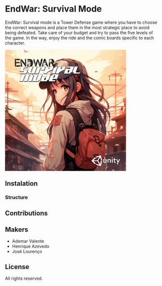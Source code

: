 # EndWar: Survival Mode

EndWar: Survival mode is a Tower Defense game where you have to choose the correct weapons and place them in the most strategic place to avoid being defeated. Take care of your budget and try to pass the five levels of the game.
In the way, enjoy the ride and the comic boards specific to each character.

<img align="center" width="400" height="400" src="endwar.png">



## Instalation

### Structure

## Contributions

## Makers
- Ademar Valente
- Henrique Azevedo
- José Lourenço



## License
All rights reserved.
